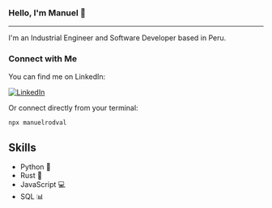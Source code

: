### Hello, I'm Manuel 👋

---

I'm an Industrial Engineer and Software Developer based in Peru.

### Connect with Me

You can find me on LinkedIn:

[![LinkedIn](https://img.icons8.com/fluency/48/000000/linkedin.png)](https://www.linkedin.com/in/manuelrodval/)

Or connect directly from your terminal:

```bash
npx manuelrodval
```

## Skills

- Python 🐍
- Rust 🦀
- JavaScript 💻
- SQL 📊

